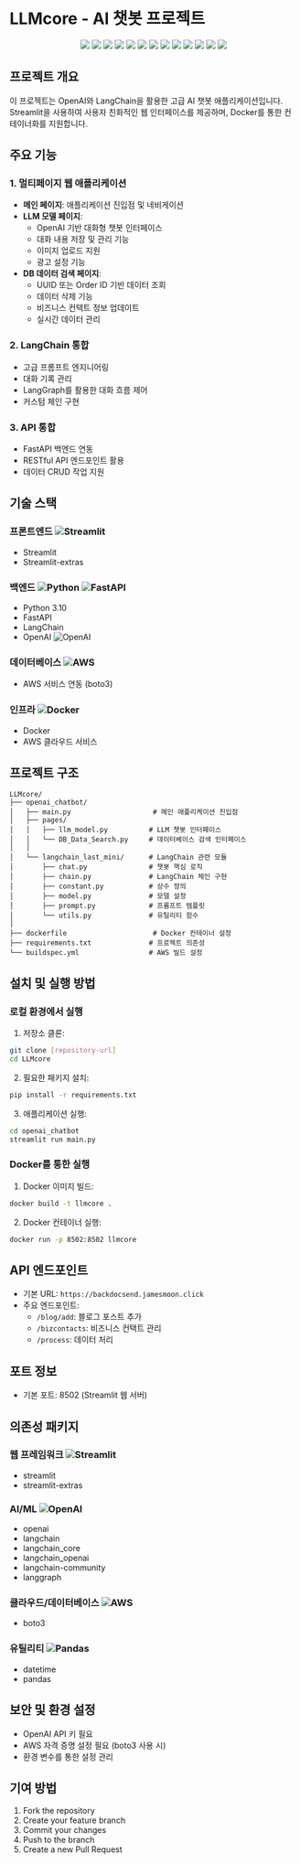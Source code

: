 # LLMcore - AI 챗봇 프로젝트

<div align="center">

<img src="https://img.shields.io/badge/Python-3776AB?style=for-the-badge&logo=python&logoColor=white">
<img src="https://img.shields.io/badge/Streamlit-FF4B4B?style=for-the-badge&logo=streamlit&logoColor=white">
<img src="https://img.shields.io/badge/FastAPI-009688?style=for-the-badge&logo=fastapi&logoColor=white">
<img src="https://img.shields.io/badge/OpenAI-412991?style=for-the-badge&logo=openai&logoColor=white">
<img src="https://img.shields.io/badge/Docker-2496ED?style=for-the-badge&logo=docker&logoColor=white">
<img src="https://img.shields.io/badge/AWS-232F3E?style=for-the-badge&logo=amazon-aws&logoColor=white">
<img src="https://img.shields.io/badge/Pandas-150458?style=for-the-badge&logo=pandas&logoColor=white">
<img src="https://img.shields.io/badge/LangChain-339933?style=for-the-badge&logo=Chain&logoColor=white">
<img src="https://img.shields.io/badge/NumPy-013243?style=for-the-badge&logo=NumPy&logoColor=white">
<img src="https://img.shields.io/badge/FAISS-00ADD8?style=for-the-badge&logo=Meta&logoColor=white">
<img src="https://img.shields.io/badge/PyTest-0A9EDC?style=for-the-badge&logo=PyTest&logoColor=white">
<img src="https://img.shields.io/badge/Git-F05032?style=for-the-badge&logo=Git&logoColor=white">
<img src="https://img.shields.io/badge/GitHub-181717?style=for-the-badge&logo=GitHub&logoColor=white">
</div>

## 프로젝트 개요
이 프로젝트는 OpenAI와 LangChain을 활용한 고급 AI 챗봇 애플리케이션입니다. Streamlit을 사용하여 사용자 친화적인 웹 인터페이스를 제공하며, Docker를 통한 컨테이너화를 지원합니다. 

## 주요 기능

### 1. 멀티페이지 웹 애플리케이션
- **메인 페이지**: 애플리케이션 진입점 및 네비게이션
- **LLM 모델 페이지**: 
  - OpenAI 기반 대화형 챗봇 인터페이스
  - 대화 내용 저장 및 관리 기능
  - 이미지 업로드 지원
  - 광고 설정 기능
- **DB 데이터 검색 페이지**:
  - UUID 또는 Order ID 기반 데이터 조회
  - 데이터 삭제 기능
  - 비즈니스 컨택트 정보 업데이트
  - 실시간 데이터 관리

### 2. LangChain 통합
- 고급 프롬프트 엔지니어링
- 대화 기록 관리
- LangGraph를 활용한 대화 흐름 제어
- 커스텀 체인 구현

### 3. API 통합
- FastAPI 백엔드 연동
- RESTful API 엔드포인트 활용
- 데이터 CRUD 작업 지원

## 기술 스택
### 프론트엔드 ![Streamlit](https://img.shields.io/badge/Streamlit-FF4B4B?style=flat-square&logo=streamlit&logoColor=white)
- Streamlit
- Streamlit-extras

### 백엔드 ![Python](https://img.shields.io/badge/Python-3776AB?style=flat-square&logo=python&logoColor=white) ![FastAPI](https://img.shields.io/badge/FastAPI-009688?style=flat-square&logo=fastapi&logoColor=white)
- Python 3.10
- FastAPI
- LangChain
- OpenAI ![OpenAI](https://img.shields.io/badge/OpenAI-412991?style=flat-square&logo=openai&logoColor=white)

### 데이터베이스 ![AWS](https://img.shields.io/badge/AWS-232F3E?style=flat-square&logo=amazon-aws&logoColor=white)
- AWS 서비스 연동 (boto3)

### 인프라 ![Docker](https://img.shields.io/badge/Docker-2496ED?style=flat-square&logo=docker&logoColor=white)
- Docker
- AWS 클라우드 서비스

## 프로젝트 구조
```
LLMcore/
├── openai_chatbot/
│   ├── main.py                    # 메인 애플리케이션 진입점
│   ├── pages/
│   │   ├── llm_model.py          # LLM 챗봇 인터페이스
│   │   └── DB_Data_Search.py     # 데이터베이스 검색 인터페이스
│   │
│   └── langchain_last_mini/      # LangChain 관련 모듈
│       ├── chat.py               # 챗봇 핵심 로직
│       ├── chain.py              # LangChain 체인 구현
│       ├── constant.py           # 상수 정의
│       ├── model.py              # 모델 설정
│       ├── prompt.py             # 프롬프트 템플릿
│       └── utils.py              # 유틸리티 함수
│ 
├── dockerfile                     # Docker 컨테이너 설정
├── requirements.txt              # 프로젝트 의존성
└── buildspec.yml                 # AWS 빌드 설정
```

## 설치 및 실행 방법

### 로컬 환경에서 실행
1. 저장소 클론:
```bash
git clone [repository-url]
cd LLMcore
```

2. 필요한 패키지 설치:
```bash
pip install -r requirements.txt
```

3. 애플리케이션 실행:
```bash
cd openai_chatbot
streamlit run main.py
```

### Docker를 통한 실행
1. Docker 이미지 빌드:
```bash
docker build -t llmcore .
```

2. Docker 컨테이너 실행:
```bash
docker run -p 8502:8502 llmcore
```

## API 엔드포인트
- 기본 URL: `https://backdocsend.jamesmoon.click`
- 주요 엔드포인트:
  - `/blog/add`: 블로그 포스트 추가
  - `/bizcontacts`: 비즈니스 컨택트 관리
  - `/process`: 데이터 처리

## 포트 정보
- 기본 포트: 8502 (Streamlit 웹 서버)

## 의존성 패키지
### 웹 프레임워크 ![Streamlit](https://img.shields.io/badge/Streamlit-FF4B4B?style=flat-square&logo=streamlit&logoColor=white)
- streamlit
- streamlit-extras

### AI/ML ![OpenAI](https://img.shields.io/badge/OpenAI-412991?style=flat-square&logo=openai&logoColor=white)
- openai
- langchain
- langchain_core
- langchain_openai
- langchain-community
- langgraph

### 클라우드/데이터베이스 ![AWS](https://img.shields.io/badge/AWS-232F3E?style=flat-square&logo=amazon-aws&logoColor=white)
- boto3

### 유틸리티 ![Pandas](https://img.shields.io/badge/Pandas-150458?style=flat-square&logo=pandas&logoColor=white)
- datetime
- pandas

## 보안 및 환경 설정
- OpenAI API 키 필요
- AWS 자격 증명 설정 필요 (boto3 사용 시)
- 환경 변수를 통한 설정 관리

## 기여 방법
1. Fork the repository
2. Create your feature branch
3. Commit your changes
4. Push to the branch
5. Create a new Pull Request